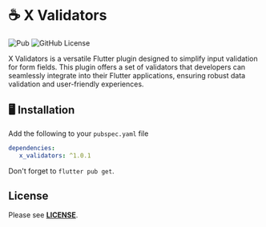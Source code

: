  # ☕ X Validators 
![Pub](https://img.shields.io/pub/v/x_validators)
![GitHub License](https://img.shields.io/github/license/Eng-MahmoudBasuony/x_validators)


X Validators is a versatile Flutter plugin designed to simplify input validation for form fields. This plugin offers a set of validators that developers can seamlessly integrate into their Flutter applications, ensuring robust data validation and user-friendly experiences.
  
 ## 🖥️ Installation
 
Add the following to your `pubspec.yaml` file

```yaml
dependencies:
   x_validators: ^1.0.1
```

Don't forget to `flutter pub get`.

## License

Please see [**LICENSE**](https://github.com/Eng-MahmoudBasuony/x_validators/blob/main/LICENSE).

